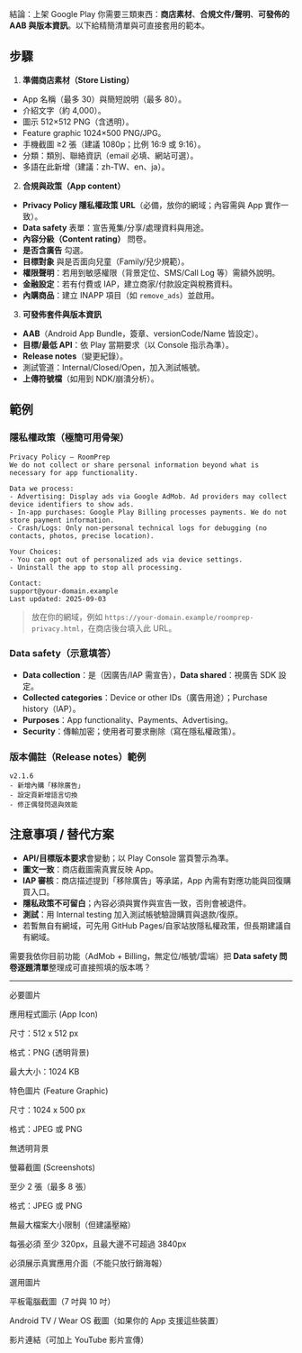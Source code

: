 結論：上架 Google Play 你需要三類東西：**商店素材**、**合規文件/聲明**、**可發佈的 AAB 與版本資訊**。以下給精簡清單與可直接套用的範本。

## 步驟

1. **準備商店素材（Store Listing）**

* App 名稱（最多 30）與簡短說明（最多 80）。
* 介紹文字（約 4,000）。
* 圖示 512×512 PNG（含透明）。
* Feature graphic 1024×500 PNG/JPG。
* 手機截圖 ≥2 張（建議 1080p；比例 16:9 或 9:16）。
* 分類：類別、聯絡資訊（email 必填、網站可選）。
* 多語在此新增（建議：zh-TW、en、ja）。

2. **合規與政策（App content）**

* **Privacy Policy 隱私權政策 URL**（必備，放你的網域；內容需與 App 實作一致）。
* **Data safety** 表單：宣告蒐集/分享/處理資料與用途。
* **內容分級（Content rating）** 問卷。
* **是否含廣告** 勾選。
* **目標對象** 與是否面向兒童（Family/兒少規範）。
* **權限聲明**：若用到敏感權限（背景定位、SMS/Call Log 等）需額外說明。
* **金融設定**：若有付費或 IAP，建立商家/付款設定與稅務資料。
* **內購商品**：建立 INAPP 項目（如 `remove_ads`）並啟用。

3. **可發佈套件與版本資訊**

* **AAB**（Android App Bundle，簽章、versionCode/Name 皆設定）。
* **目標/最低 API**：依 Play 當期要求（以 Console 指示為準）。
* **Release notes**（變更紀錄）。
* 測試管道：Internal/Closed/Open，加入測試帳號。
* **上傳符號檔**（如用到 NDK/崩潰分析）。

## 範例

### 隱私權政策（極簡可用骨架）

```
Privacy Policy – RoomPrep
We do not collect or share personal information beyond what is necessary for app functionality.

Data we process:
- Advertising: Display ads via Google AdMob. Ad providers may collect device identifiers to show ads.
- In-app purchases: Google Play Billing processes payments. We do not store payment information.
- Crash/Logs: Only non-personal technical logs for debugging (no contacts, photos, precise location).

Your Choices:
- You can opt out of personalized ads via device settings.
- Uninstall the app to stop all processing.

Contact:
support@your-domain.example
Last updated: 2025-09-03
```

> 放在你的網域，例如 `https://your-domain.example/roomprep-privacy.html`，在商店後台填入此 URL。

### Data safety（示意填答）

* **Data collection**：是（因廣告/IAP 需宣告），**Data shared**：視廣告 SDK 設定。
* **Collected categories**：Device or other IDs（廣告用途）；Purchase history（IAP）。
* **Purposes**：App functionality、Payments、Advertising。
* **Security**：傳輸加密；使用者可要求刪除（寫在隱私權政策）。

### 版本備註（Release notes）範例

```
v2.1.6
- 新增內購「移除廣告」
- 設定頁新增語言切換
- 修正偶發閃退與效能
```

## 注意事項 / 替代方案

* **API/目標版本要求**會變動；以 Play Console 當頁警示為準。
* **圖文一致**：商店截圖需真實反映 App。
* **IAP 審核**：商店描述提到「移除廣告」等承諾，App 內需有對應功能與回復購買入口。
* **隱私政策不可留白**；內容必須與實作與宣告一致，否則會被退件。
* **測試**：用 Internal testing 加入測試帳號驗證購買與退款/復原。
* 若暫無自有網域，可先用 GitHub Pages/自家站放隱私權政策，但長期建議自有網域。

需要我依你目前功能（AdMob + Billing，無定位/帳號/雲端）把 **Data safety 問卷逐題清單**整理成可直接照填的版本嗎？

---
必要圖片

應用程式圖示 (App Icon)

尺寸：512 x 512 px

格式：PNG (透明背景)

最大大小：1024 KB

特色圖片 (Feature Graphic)

尺寸：1024 x 500 px

格式：JPEG 或 PNG

無透明背景

螢幕截圖 (Screenshots)

至少 2 張（最多 8 張）

格式：JPEG 或 PNG

無最大檔案大小限制（但建議壓縮）

每張必須 至少 320px，且最大邊不可超過 3840px

必須展示真實應用介面（不能只放行銷海報）

選用圖片

平板電腦截圖（7 吋與 10 吋）

Android TV / Wear OS 截圖（如果你的 App 支援這些裝置）

影片連結（可加上 YouTube 影片宣傳）
